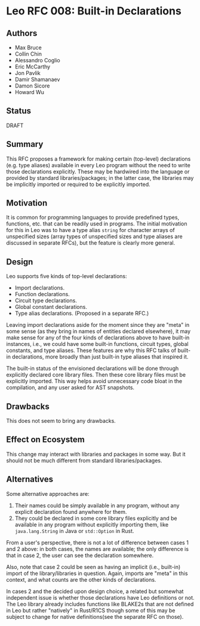 # Leo RFC 008: Built-in Declarations

## Authors

- Max Bruce
- Collin Chin
- Alessandro Coglio
- Eric McCarthy
- Jon Pavlik
- Damir Shamanaev
- Damon Sicore
- Howard Wu

## Status

DRAFT

## Summary

This RFC proposes a framework for making certain (top-level) declarations (e.g. type aliases) available in every Leo program without the need to write those declarations explicitly. These may be hardwired into the language or provided by standard libraries/packages; in the latter case, the libraries may be implicitly imported or required to be explicitly imported.

## Motivation

It is common for programming languages to provide predefined types, functions, etc.
that can be readily used in programs. The initial motivation for this in Leo was to have a type alias `string` for character arrays of unspecified sizes (array types of unspecified sizes and type aliases are discussed in separate RFCs), but the feature is clearly more general.

## Design

Leo supports five kinds of top-level declarations:

- Import declarations.
- Function declarations.
- Circuit type declarations.
- Global constant declarations.
- Type alias declarations. (Proposed in a separate RFC.)

Leaving import declarations aside for the moment since they are "meta" in some sense
(as they bring in names of entities declared elsewhere),
it may make sense for any of the four kinds of declarations above to have built-in instances, i.e., we could have some built-in functions, circuit types, global constants, and type aliases. These features are why this RFC talks of built-in declarations, more broadly than just built-in type aliases that inspired it.

The built-in status of the envisioned declarations will be done through explicitly declared core library files. Then these core library files must be explicitly imported. This way helps avoid unnecessary code bloat in the compilation, and any user asked for AST snapshots.

## Drawbacks

This does not seem to bring any drawbacks.

## Effect on Ecosystem

This change may interact with libraries and packages in some way.
But it should not be much different from standard libraries/packages.

## Alternatives

Some alternative approaches are:

1. Their names could be simply available in any program,
   without any explicit declaration found anywhere for them.
2. They could be declared in some core library files explicitly
 and be available in any program without explicitly importing them,
 like `java.lang.String` in Java or `std::Option` in Rust.

From a user's perspective, there is not a lot of difference between cases 1 and 2 above:
in both cases, the names are available; the only difference is that in case 2, the user can see the declaration somewhere.

Also, note that case 2 could be seen as having an implicit (i.e., built-in) import of the library/libraries in question. Again, imports are "meta" in this context, and what counts are the other kinds of declarations.

In cases 2 and the decided upon design choice, a related but somewhat independent issue is whether those declarations have Leo definitions or not. The Leo library already includes functions like BLAKE2s that are not defined in Leo but rather "natively" in Rust/R1CS though some of this may be subject to change for native definitions(see the separate RFC on those).
